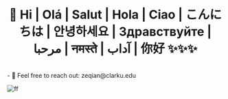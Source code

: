  <h1 align="center">👋 Hi | Olá | Salut | Hola | Ciao | こんにちは | 안녕하세요 | Здравствуйте | مرحبا | नमस्ते | آداب | 你好 ✨✨✨ </h1>
 <br />
- 🔭 Feel free to reach out: zeqian@clarku.edu
   <br /> 

![ff](https://user-images.githubusercontent.com/91390400/236066333-de0ca9a6-d035-4a98-893e-88145449da69.png)


<br />


<!---\
 - 🔭 This is Zeyi Qian, a PhD candidate in Economics at Clark University 
- 🌱 Interested in Urban Economics and International Trade
- ✨ [Linkin](https://www.linkedin.com/in/zeyi-qian-b04288208)
- 💞️ Email: ZeQian@clarku.edu![](https://github-readme-stats.vercel.app/api?username=ZeyiQian&theme=dark)ZeyiQian/ZeyiQian is a ✨ special ✨ repository because its `README.md` (this file) appears on your GitHub profile.
You can click the Preview link to take a look at your changes.- 💞️ 
<p align="center"> <img src="https://github-readme-stats.vercel.app/api?username=sudnyeshtalekar&show_icons=true&theme=dark" alt="sudnyeshtalekar" /> 
</p>
--->
 
